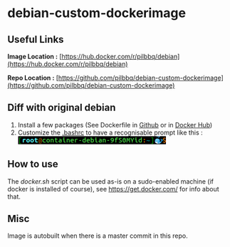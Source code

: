 # debian-custom-dockerimage

## Useful Links
**Image Location :** [https://hub.docker.com/r/pilbbq/debian](https://hub.docker.com/r/pilbbq/debian)

**Repo Location :** [https://github.com/pilbbq/debian-custom-dockerimage](https://github.com/pilbbq/debian-custom-dockerimage)

## Diff with original debian
1.  Install a few packages (See Dockerfile in [Github](https://raw.githubusercontent.com/pilbbq/debian-custom-dockerimage/master/Dockerfile) or in [Docker Hub](https://hub.docker.com/r/pilbbq/debian/dockerfile))
2. Customize the [.bashrc](https://raw.githubusercontent.com/pilbbq/debian-custom-dockerimage/master/.bashrc)  to have a recognisable prompt like this : ![Prompt](images/Prompt.png) 

## How to use
The *docker.sh* script can be used as-is on a sudo-enabled machine (if docker is installed of course), see https://get.docker.com/ for info about that.

## Misc
Image is autobuilt when there is a master commit in this repo.
